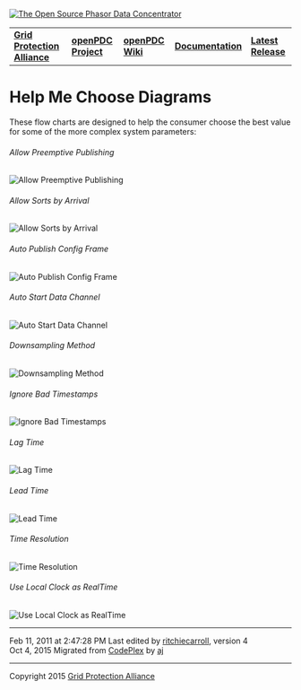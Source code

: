 [![The Open Source Phasor Data Concentrator](openPDC_Logo.png)](openPDC_Home.md "The Open Source Phasor Data Concentrator")

|   |   |   |   |   |
|---|---|---|---|---|
| **[Grid Protection Alliance](http://www.gridprotectionalliance.org "Grid Protection Alliance Home Page")** | **[openPDC Project](https://github.com/GridProtectionAlliance/openPDC "openPDC Project on GitHub")** | **[openPDC Wiki](openPDC_Home.md "openPDC Wiki Home Page")** | **[Documentation](openPDC_Documentation_Home.md "openPDC Documentation Home Page")** | **[Latest Release](https://github.com/GridProtectionAlliance/openPDC/releases "openPDC Releases Home Page")** |

# Help Me Choose Diagrams

These flow charts are designed to help the consumer choose the best value for some of the more complex system parameters:

###### Allow Preemptive Publishing

![Allow Preemptive Publishing](Help_Me_Choose_Diagrams.files/HMC_-_Allow_Preemptive_Publishing.png "HMC - Allow Preemptive Publishing.png")

###### Allow Sorts by Arrival

![Allow Sorts by Arrival](Help_Me_Choose_Diagrams.files/HMC_-_Allow_Sorts_By_Arrival.png "HMC - Allow Sorts By Arrival.png")

###### Auto Publish Config Frame

![Auto Publish Config Frame](Help_Me_Choose_Diagrams.files/HMC_-_Auto_Publish_Config_Frame.png "HMC - Auto Publish Config Frame.png")

###### Auto Start Data Channel

![Auto Start Data Channel](Help_Me_Choose_Diagrams.files/HMC_-_Auto_Start_Data_Channel.png "HMC - Auto Start Data Channel.png")

###### Downsampling Method

![Downsampling Method](Help_Me_Choose_Diagrams.files/HMC_-_Downsampling_Method.png "HMC - Downsampling Method.png")

###### Ignore Bad Timestamps

![Ignore Bad Timestamps](Help_Me_Choose_Diagrams.files/HMC_-_Ignore_Bad_Timestamps.png "HMC - Ignore Bad Timestamps.png")

###### Lag Time

![Lag Time](Help_Me_Choose_Diagrams.files/HMC_-_Lag_Time.png "HMC - Lag Time.png")

###### Lead Time

![Lead Time](Help_Me_Choose_Diagrams.files/HMC_-_Lead_Time.png "HMC - Lead Time.png")

###### Time Resolution

![Time Resolution](Help_Me_Choose_Diagrams.files/HMC_-_Time_Resolution.png "HMC - Time Resolution.png")

###### Use Local Clock as RealTime

![Use Local Clock as RealTime](Help_Me_Choose_Diagrams.files/HMC_-_Use_Local_Clock_as_RealTime.png "HMC - Use Local Clock as RealTime.png")

---

Feb 11, 2011 at 2:47:28 PM Last edited by [ritchiecarroll](https://github.com/ritchiecarroll), version 4  
Oct 4, 2015 Migrated from [CodePlex](http://openpdc.codeplex.com/wikipage?title=Help%20Me%20Choose%20Diagrams) by [aj](https://github.com/ajstadlin)

---

Copyright 2015 [Grid Protection Alliance](http://www.gridprotectionalliance.org)